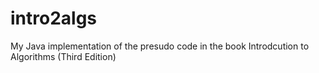 intro2algs
===========

My Java implementation of the presudo code in the book Introdcution to Algorithms (Third Edition)
